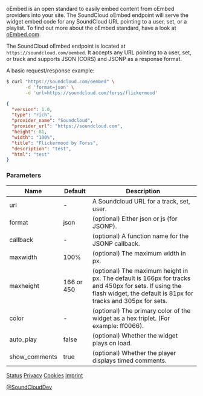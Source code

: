 oEmbed is an open standard to easily embed content from oEmbed providers into your site. The SoundCloud oEmbed endpoint will serve the widget embed code for any SoundCloud URL pointing to a user, set, or a playlist. To find out more about the oEmbed standard, have a look at [oEmbed.com](https://oembed.com).

The SoundCloud oEmbed endpoint is located at `https://soundcloud.com/oembed`. It accepts any URL pointing to a user, set, or track and supports JSON (CORS) and JSONP as a response format.

A basic request/response example:

```bash
$ curl "https://soundcloud.com/oembed" \
       -d 'format=json' \
       -d 'url=https://soundcloud.com/forss/flickermood'
```

```json
{
  "version": 1.0,
  "type": "rich",
  "provider_name": "Soundcloud",
  "provider_url": "https://soundcloud.com",
  "height": 81,
  "width": "100%",
  "title": "Flickermood by Forss",
  "description": "test",
  "html": "test"
}
```

### Parameters

| Name          | Default     | Description                                                                                |
|---------------|-------------|--------------------------------------------------------------------------------------------|
| url           | -           | A Soundcloud URL for a track, set, user.                                                    |
| format        | json        | (optional) Either json or js (for JSONP).                                                   |
| callback      | -           | (optional) A function name for the JSONP callback.                                           |
| maxwidth      | 100%        | (optional) The maximum width in px.                                                         |
| maxheight     | 166 or 450  | (optional) The maximum height in px. The default is 166px for tracks and 450px for sets. If using the flash widget, the default is 81px for tracks and 305px for sets. |
| color         | -           | (optional) The primary color of the widget as a hex triplet. (For example: ff0066).         |
| auto_play     | false       | (optional) Whether the widget plays on load.                                                 |
| show_comments | true        | (optional) Whether the player displays timed comments.                                        |

[Status](https://status.soundcloud.com)
[Privacy](/docs/api/privacy)
[Cookies](/docs/api/cookies)
[Imprint](https://soundcloud.com/imprint)

[@SoundCloudDev](https://twitter.com/soundclouddev)
